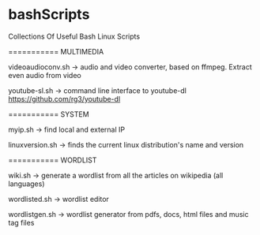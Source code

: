 bashScripts
===========

Collections Of Useful Bash Linux Scripts



===========
MULTIMEDIA

videoaudioconv.sh -> audio and video converter, based on ffmpeg. Extract even audio from video

youtube-sl.sh -> command line interface to youtube-dl https://github.com/rg3/youtube-dl



===========
SYSTEM

myip.sh -> find local and external IP

linuxversion.sh -> finds the current linux distribution's name and version



===========
WORDLIST

wiki.sh -> generate a wordlist from all the articles on wikipedia (all languages)

wordlisted.sh -> wordlist editor

wordlistgen.sh -> wordlist generator from pdfs, docs, html files and music tag files


